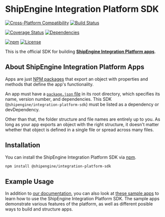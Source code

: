 ShipEngine Integration Platform SDK
==============================================

[![Cross-Platform Compatibility](https://shipengine.github.io/img/badges/os-badges.svg)](https://github.com/ShipEngine/shipengine-integration-platform-sdk/actions)
[![Build Status](https://github.com/ShipEngine/shipengine-integration-platform-sdk/workflows/CI-CD/badge.svg)](https://github.com/ShipEngine/shipengine-integration-platform-sdk/actions)

[![Coverage Status](https://coveralls.io/repos/github/ShipEngine/shipengine-integration-platform-sdk/badge.svg?branch=master)](https://coveralls.io/github/ShipEngine/shipengine-integration-platform-sdk)
[![Dependencies](https://david-dm.org/ShipEngine/shipengine-integration-platform-sdk.svg)](https://david-dm.org/ShipEngine/shipengine-integration-platform-sdk)

[![npm](https://img.shields.io/npm/v/@shipengine/integration-platform-sdk.svg)](https://www.npmjs.com/package/@shipengine/integration-platform-sdk)
[![License](https://img.shields.io/npm/l/@shipengine/integration-platform-sdk.svg)](LICENSE)



This is the official SDK for building [**ShipEngine Integration Platform apps**](https://www.shipengine.com/docs/integration-platform/).



About ShipEngine Integration Platform Apps
--------------------------------------------
Apps are just [NPM packages](https://docs.npmjs.com/about-packages-and-modules) that export an object with properties and methods that define the app's functionality.

An app must have a [`package.json` file](https://docs.npmjs.com/files/package.json) in its root directory, which specifies its name, version number, and dependencies. This SDK (`@shipengine/integration-platform-sdk`) must be listed as a dependency or devDependency.

Other than that, the folder structure and file names are entirely up to you.  As long as your app exports an object with the right structure, it doesn't matter whether that object is defined in a single file or spread across many files.



Installation
--------------------------
You can install the ShipEngine Integration Platform SDK via [npm](https://docs.npmjs.com/about-npm/).

```bash
npm install @shipengine/integration-platform-sdk
```



Example Usage
-----------------------
In addition to [our documentation](https://www.shipengine.com/docs/integration-platform/), you can also look at [these sample apps](https://github.com/ShipEngine/shipengine-integration-platform-sample-apps) to learn how to use the ShipEngine Integration Platform SDK.  The sample apps demonstrate various features of the platform, as well as different posible ways to build and structure apps.
